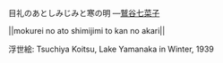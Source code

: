 目礼のあとしみじみと寒の明
—[鷲谷七菜子](https://ja.wikipedia.org/wiki/鷲谷七菜子)

||mokurei no ato shimijimi to kan no akari||

浮世絵: Tsuchiya Koitsu, Lake Yamanaka in Winter, 1939